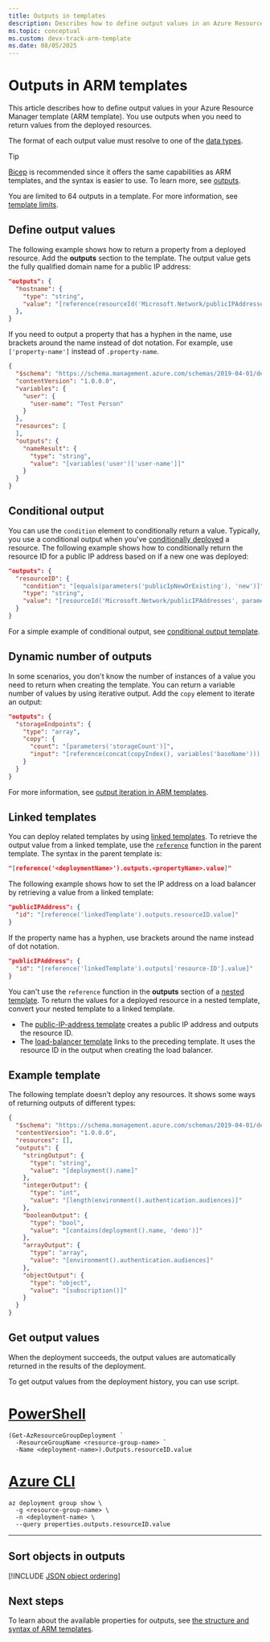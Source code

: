 ```yaml
---
title: Outputs in templates
description: Describes how to define output values in an Azure Resource Manager template (ARM template).
ms.topic: conceptual
ms.custom: devx-track-arm-template
ms.date: 08/05/2025
---
```


# Outputs in ARM templates

This article describes how to define output values in your Azure Resource Manager template (ARM template). You use outputs when you need to return values from the deployed resources.

The format of each output value must resolve to one of the [data types](data-types.md).

> [!TIP]
> [Bicep](../bicep/overview.md) is recommended since it offers the same capabilities as ARM templates, and the syntax is easier to use. To learn more, see [outputs](../bicep/outputs.md).

You are limited to 64 outputs in a template. For more information, see [template limits](./best-practices.md#template-limits).

## Define output values

The following example shows how to return a property from a deployed resource. Add the **outputs** section to the template. The output value gets the fully qualified domain name for a public IP address:

```json
"outputs": {
  "hostname": {
    "type": "string",
    "value": "[reference(resourceId('Microsoft.Network/publicIPAddresses', variables('publicIPAddressName'))).dnsSettings.fqdn]"
  },
}
```

If you need to output a property that has a hyphen in the name, use brackets around the name instead of dot notation. For example, use  `['property-name']` instead of `.property-name`.

```json
{
  "$schema": "https://schema.management.azure.com/schemas/2019-04-01/deploymentTemplate.json#",
  "contentVersion": "1.0.0.0",
  "variables": {
    "user": {
      "user-name": "Test Person"
    }
  },
  "resources": [
  ],
  "outputs": {
    "nameResult": {
      "type": "string",
      "value": "[variables('user')['user-name']]"
    }
  }
}
```

## Conditional output

You can use the `condition` element to conditionally return a value. Typically, you use a conditional output when you've [conditionally deployed](conditional-resource-deployment.md) a resource. The following example shows how to conditionally return the resource ID for a public IP address based on if a new one was deployed:

```json
"outputs": {
  "resourceID": {
    "condition": "[equals(parameters('publicIpNewOrExisting'), 'new')]",
    "type": "string",
    "value": "[resourceId('Microsoft.Network/publicIPAddresses', parameters('publicIPAddresses_name'))]"
  }
}
```

For a simple example of conditional output, see [conditional output template](https://github.com/bmoore-msft/AzureRM-Samples/blob/master/conditional-output/azuredeploy.json).

## Dynamic number of outputs

In some scenarios, you don't know the number of instances of a value you need to return when creating the template. You can return a variable number of values by using iterative output. Add the `copy` element to iterate an output:

```json
"outputs": {
  "storageEndpoints": {
    "type": "array",
    "copy": {
      "count": "[parameters('storageCount')]",
      "input": "[reference(concat(copyIndex(), variables('baseName'))).primaryEndpoints.blob]"
    }
  }
}
```

For more information, see [output iteration in ARM templates](copy-outputs.md).

## Linked templates

You can deploy related templates by using [linked templates](linked-templates.md). To retrieve the output value from a linked template, use the [`reference`](template-functions-resource.md#reference) function in the parent template. The syntax in the parent template is:

```json
"[reference('<deploymentName>').outputs.<propertyName>.value]"
```

The following example shows how to set the IP address on a load balancer by retrieving a value from a linked template:

```json
"publicIPAddress": {
  "id": "[reference('linkedTemplate').outputs.resourceID.value]"
}
```

If the property name has a hyphen, use brackets around the name instead of dot notation.

```json
"publicIPAddress": {
  "id": "[reference('linkedTemplate').outputs['resource-ID'].value]"
}
```

You can't use the `reference` function in the **outputs** section of a [nested template](linked-templates.md#nested-template). To return the values for a deployed resource in a nested template, convert your nested template to a linked template.

- The [public-IP-address template](https://github.com/Azure/azure-docs-json-samples/blob/master/azure-resource-manager/linkedtemplates/public-ip.json) creates a public IP address and outputs the resource ID.
- The [load-balancer template](https://github.com/Azure/azure-docs-json-samples/blob/master/azure-resource-manager/linkedtemplates/public-ip-parentloadbalancer.json) links to the preceding template. It uses the resource ID in the output when creating the load balancer.

## Example template

The following template doesn't deploy any resources. It shows some ways of returning outputs of different types:

```json
{
  "$schema": "https://schema.management.azure.com/schemas/2019-04-01/deploymentTemplate.json#",
  "contentVersion": "1.0.0.0",
  "resources": [],
  "outputs": {
    "stringOutput": {
      "type": "string",
      "value": "[deployment().name]"
    },
    "integerOutput": {
      "type": "int",
      "value": "[length(environment().authentication.audiences)]"
    },
    "booleanOutput": {
      "type": "bool",
      "value": "[contains(deployment().name, 'demo')]"
    },
    "arrayOutput": {
      "type": "array",
      "value": "[environment().authentication.audiences]"
    },
    "objectOutput": {
      "type": "object",
      "value": "[subscription()]"
    }
  }
}
```

## Get output values

When the deployment succeeds, the output values are automatically returned in the results of the deployment.

To get output values from the deployment history, you can use script.

# [PowerShell](#tab/azure-powershell)

```azurepowershell-interactive
(Get-AzResourceGroupDeployment `
  -ResourceGroupName <resource-group-name> `
  -Name <deployment-name>).Outputs.resourceID.value
```

# [Azure CLI](#tab/azure-cli)

```azurecli-interactive
az deployment group show \
  -g <resource-group-name> \
  -n <deployment-name> \
  --query properties.outputs.resourceID.value
```

---

## Sort objects in outputs

[!INCLUDE [JSON object ordering](../../../includes/resource-manager-object-ordering-arm-template.md)]

## Next steps

To learn about the available properties for outputs, see [the structure and syntax of ARM templates](./syntax.md).